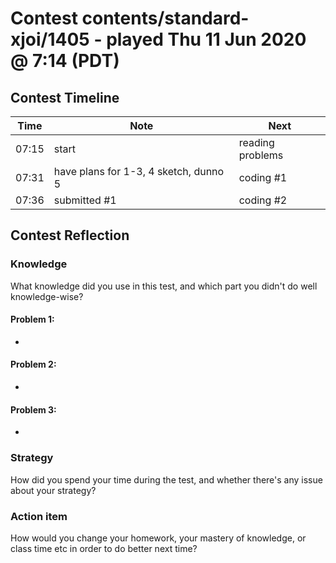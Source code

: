 # Contest contents/standard-xjoi/1405 - played Thu 11 Jun 2020 @ 7:14 (PDT)

## Contest Timeline

| Time | Note | Next |
|----|----|----|
07:15 | start | reading problems
07:31 | have plans for 1-3, 4 sketch, dunno 5 | coding #1
07:36 | submitted #1 | coding #2

## Contest Reflection

### Knowledge
What knowledge did you use in this test, and which part you didn't do well knowledge-wise?

#### Problem 1:

-

#### Problem 2:

-

#### Problem 3:

-

### Strategy
How did you spend your time during the test, and whether there's any issue about your strategy?

### Action item
How would you change your homework, your mastery of knowledge, or class time etc in order to do better next time?
